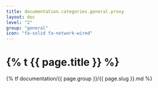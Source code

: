 ```yaml
---
title: documentation.categories.general.proxy
layout: doc
level: "2"
group: "general"
icon: "fa-solid fa-network-wired"
---
```


# {% t {{ page.title }} %}

{% tf documentation/{{ page.group }}/{{ page.slug }}.md %}
